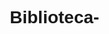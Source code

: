 # Biblioteca-
<!DOCTYPE html>
<html lang="en">
<head>
    <meta charset="UTF-8">
    <meta name="viewport" content="width=device-width, initial-scale=1.0">
    <title>Biblioteca - Your Study Hub</title>
    <style>
        * {
            margin: 0;
            padding: 0;
            box-sizing: border-box;
            font-family: Arial, sans-serif;
        }

        body {
            background-color: #f4f4f4;
            color: #333;
            text-align: center;
            transition: background 0.3s, color 0.3s;
        }

        header {
            background: #007bff;
            color: white;
            padding: 15px;
            text-align: center;
        }

        .nav-links {
            list-style: none;
            display: flex;
            justify-content: center;
            gap: 20px;
        }

        .nav-links li {
            display: inline;
        }

        .nav-links a {
            text-decoration: none;
            color: white;
            font-size: 18px;
            padding: 10px;
        }

        .hero {
            padding: 50px;
        }

        .cta-button {
            background: #28a745;
            color: white;
            border: none;
            padding: 10px 20px;
            font-size: 18px;
            cursor: pointer;
        }

        .cta-button:hover {
            background: #218838;
        }

        footer {
            margin-top: 20px;
            padding: 10px;
            background: #007bff;
            color: white;
        }

        #darkModeToggle {
            background: black;
            color: white;
            border: none;
            padding: 5px 10px;
            cursor: pointer;
        }

        #darkModeToggle:hover {
            background: gray;
        }

        .dark-mode {
            background: #333;
            color: white;
        }
    </style>
    <script defer>
        // Dark Mode Toggle Functionality
        document.addEventListener("DOMContentLoaded", () => {
            const darkModeToggle = document.getElementById("darkModeToggle");
            darkModeToggle.addEventListener("click", () => {
                document.body.classList.toggle("dark-mode");
            });
        });

        // Search Functionality (Basic Example)
        document.addEventListener("DOMContentLoaded", () => {
            const searchBox = document.getElementById("searchBox");
            searchBox.addEventListener("keyup", (event) => {
                let query = event.target.value.toLowerCase();
                console.log("Searching for:", query);
            });
        });
    </script>
</head>
<body>
    <header>
        <nav>
            <div class="logo">Biblioteca</div>
            <ul class="nav-links">
                <li><a href="#home">Home</a></li>
                <li><a href="#notes">Notes</a></li>
                <li><a href="#about">About</a></li>
                <li><a href="#contact">Contact</a></li>
                <li><button id="darkModeToggle">Dark Mode</button></li>
            </ul>
        </nav>
    </header>
    
    <section id="home" class="hero">
        <h1>Welcome to Biblioteca</h1>
        <p>Your ultimate study material hub.</p>
        <input type="text" id="searchBox" placeholder="Search your notes...">
        <button class="cta-button">Explore Notes</button>
    </section>

    <footer>
        <p>&copy; 2025 Biblioteca. All Rights Reserved.</p>
    </footer>
</body>
</html>
